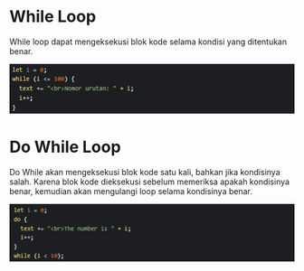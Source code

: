# While Loop

While loop dapat mengeksekusi blok kode selama kondisi yang ditentukan benar.

![While Loop](img/while1.png)

# Do While Loop

Do While akan mengeksekusi blok kode satu kali, bahkan jika kondisinya salah. Karena blok kode dieksekusi sebelum memeriksa apakah kondisinya benar, kemudian akan mengulangi loop selama kondisinya benar.

![Do While](img/while2.png)
